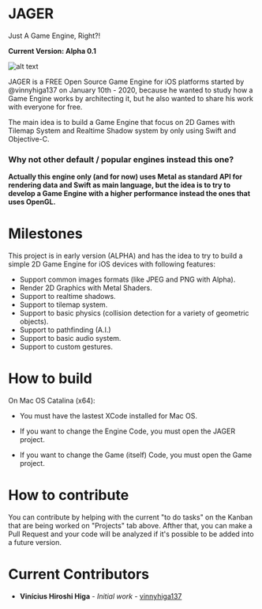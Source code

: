 # JAGER
Just A Game Engine, Right?!

**Current Version: Alpha 0.1**

![alt text](https://ci.appveyor.com/api/projects/status/32r7s2skrgm9ubva?svg=true)

JAGER is a FREE Open Source Game Engine for iOS platforms started by @vinnyhiga137 on January 10th - 2020, because he wanted to study how a Game Engine works by architecting it, but he also wanted to share his work with everyone for free.

The main idea is to build a Game Engine that focus on 2D Games with Tilemap System and Realtime Shadow system by only using Swift and Objective-C.

### Why not other default / popular engines instead this one?

**Actually this engine only (and for now) uses Metal as standard API for rendering data and Swift as main language, but the idea is to try to develop a Game Engine with a higher performance instead the ones that uses OpenGL.**

# Milestones

This project is in early version (ALPHA) and has the idea to try to build a simple 2D Game Engine for iOS devices with following features:

* Support common images formats (like JPEG and PNG with Alpha).
* Render 2D Graphics with Metal Shaders.
* Support to realtime shadows.
* Support to tilemap system.
* Support to basic physics (collision detection for a variety of geometric objects).
* Support to pathfinding (A.I.)
* Support to basic audio system.
* Support to custom gestures.

# How to build

On Mac OS Catalina (x64):

* You must have the lastest XCode installed for Mac OS.

* If you want to change the Engine Code, you must open the JAGER project.

* If you want to change the Game (itself) Code, you must open the Game project.


# How to contribute

You can contribute by helping with the current "to do tasks" on the Kanban that are being worked on "Projects" tab above.  Afther that, you can make a Pull Request and your code will be analyzed if it's possible to be added into a future version.

# Current Contributors

* **Vinícius Hiroshi Higa** - *Initial work* - [vinnyhiga137](https://github.com/vinnyhiga137)
